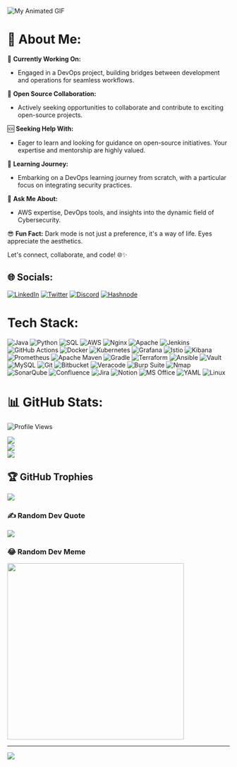 ![My Animated GIF](https://raw.githubusercontent.com/itsfarhan/itsfarhan/giphy.gif)


# 💫 About Me: 
🚀 **Currently Working On:**
- Engaged in a DevOps project, building bridges between development and operations for seamless workflows.

🤝 **Open Source Collaboration:**
- Actively seeking opportunities to collaborate and contribute to exciting open-source projects.

🆘 **Seeking Help With:**
- Eager to learn and looking for guidance on open-source initiatives. Your expertise and mentorship are highly valued.

📘 **Learning Journey:**
- Embarking on a DevOps learning journey from scratch, with a particular focus on integrating security practices.

💬 **Ask Me About:**
- AWS expertise, DevOps tools, and insights into the dynamic field of Cybersecurity.

😎 **Fun Fact:**
Dark mode is not just a preference, it's a way of life. Eyes appreciate the aesthetics.

Let's connect, collaborate, and code! 🌐✨
 

## 🌐 Socials:
[![LinkedIn](https://img.shields.io/badge/LinkedIn-%230077B5.svg?style=plastic&logo=linkedin&logoColor=white)](https://linkedin.com/in/itsfarhan) [![Twitter](https://img.shields.io/badge/Twitter-%231DA1F2.svg?style=plastic&logo=twitter&logoColor=white)](https://twitter.com/pingfarhan)
 [![Discord](https://img.shields.io/badge/Discord-7289DA?logo=discord&logoColor=white)](https://discord.com/users/pingfarhan) [![Hashnode](https://img.shields.io/badge/Hashnode-2962FF?style=flat&logo=hashnode&logoColor=white)](https://hashnode.com/@itsfarhan)

# Tech Stack:
![Java](https://img.shields.io/badge/java-%23ED8B00.svg?style=plastic&logo=openjdk&logoColor=white) ![Python](https://img.shields.io/badge/python-3670A0?style=plastic&logo=python&logoColor=ffdd54) ![SQL](https://img.shields.io/badge/SQL-4479A1.svg?style=plastic&logo=sql&logoColor=white) ![AWS](https://img.shields.io/badge/AWS-%23FF9900.svg?style=plastic&logo=amazon-aws&logoColor=white) ![Nginx](https://img.shields.io/badge/nginx-%23009639.svg?style=plastic&logo=nginx&logoColor=white) ![Apache](https://img.shields.io/badge/apache-%23D42029.svg?style=plastic&logo=apache&logoColor=white) ![Jenkins](https://img.shields.io/badge/jenkins-%232C5263.svg?style=plastic&logo=jenkins&logoColor=white) ![GitHub Actions](https://img.shields.io/badge/GitHub%20Actions-2088FF.svg?style=plastic&logo=github-actions&logoColor=white) ![Docker](https://img.shields.io/badge/docker-%230db7ed.svg?style=plastic&logo=docker&logoColor=white) ![Kubernetes](https://img.shields.io/badge/kubernetes-%23326ce5.svg?style=plastic&logo=kubernetes&logoColor=white) ![Grafana](https://img.shields.io/badge/grafana-F46800.svg?style=plastic&logo=grafana&logoColor=white&color=%23F46800) ![Istio](https://img.shields.io/badge/istio-466BB0.svg?style=plastic&logo=istio&logoColor=white&color=%23466BB0) ![Kibana](https://img.shields.io/badge/kibana-005571.svg?style=plastic&logo=kibana&logoColor=white&color=%23005571) ![Prometheus](https://img.shields.io/badge/prometheus-E6522C.svg?style=plastic&logo=prometheus&logoColor=white&color=%23E6522C) ![Apache Maven](https://img.shields.io/badge/Apache%20Maven-C71A36?style=plastic&logo=Apache%20Maven&logoColor=white) ![Gradle](https://img.shields.io/badge/Gradle-02303A.svg?style=plastic&logo=Gradle&logoColor=white) ![Terraform](https://img.shields.io/badge/terraform-%235835CC.svg?style=plastic&logo=terraform&logoColor=white) ![Ansible](https://img.shields.io/badge/ansible-%231A1918.svg?style=plastic&logo=ansible&logoColor=white) ![Vault](https://img.shields.io/badge/vault-FFEC6E.svg?style=plastic&logo=vault&logoColor=white&color=%23FFEC6E) ![MySQL](https://img.shields.io/badge/mysql-%2300000f.svg?style=plastic&logo=mysql&logoColor=white) ![Git](https://img.shields.io/badge/Git-F05032.svg?style=plastic&logo=git&logoColor=white) ![Bitbucket](https://img.shields.io/badge/bitbucket-%230047B3.svg?style=plastic&logo=bitbucket&logoColor=white) ![Veracode](https://img.shields.io/badge/Veracode-43A047.svg?style=plastic&logo=veracode&logoColor=white) ![Burp Suite](https://img.shields.io/badge/Burp%20Suite-FF7055.svg?style=plastic&logo=burp-suite&logoColor=white) ![Nmap](https://img.shields.io/badge/Nmap-4F5B5C.svg?style=plastic&logo=nmap&logoColor=white) ![SonarQube](https://img.shields.io/badge/sonarqube-4E9BCD.svg?style=plastic&logo=sonarqube&logoColor=white&color=%234E9BCD) ![Confluence](https://img.shields.io/badge/confluence-%23172BF4.svg?style=plastic&logo=confluence&logoColor=white) ![Jira](https://img.shields.io/badge/jira-%230A0FFF.svg?style=plastic&logo=jira&logoColor=white) ![Notion](https://img.shields.io/badge/Notion-%23000000.svg?style=plastic&logo=notion&logoColor=white) ![MS Office](https://img.shields.io/badge/MS%20Office-D83B01.svg?style=plastic&logo=microsoft-office&logoColor=white) ![YAML](https://img.shields.io/badge/YAML-000000.svg?style=plastic&logo=yaml&logoColor=white) ![Linux](https://img.shields.io/badge/Linux-FCC624?style=plastic&logo=linux&logoColor=black)

# 📊 GitHub Stats:

![Profile Views](https://komarev.com/ghpvc/?username=itsfarhan&color=green)

![](https://github-readme-stats.vercel.app/api?username=itsfarhan&theme=dark&hide_border=false&include_all_commits=true&count_private=true)<br/>
![](https://github-readme-streak-stats.herokuapp.com/?user=itsfarhan&theme=dark&hide_border=false)<br/>
![](https://github-readme-stats.vercel.app/api/top-langs/?username=itsfarhan&theme=dark&hide_border=false&include_all_commits=true&count_private=true&layout=compact)

## 🏆 GitHub Trophies
![](https://github-profile-trophy.vercel.app/?username=itsfarhan&theme=monokai&no-frame=true&no-bg=false&margin-w=4)

### ✍️ Random Dev Quote
![](https://quotes-github-readme.vercel.app/api?type=horizontal&theme=merko)

### 😂 Random Dev Meme
<img src='https://randommeme-five.vercel.app/' style="height: 400px;"/>

---
[![](https://visitcount.itsvg.in/api?id=itsfarhan&icon=5&color=4)](https://visitcount.itsvg.in)

